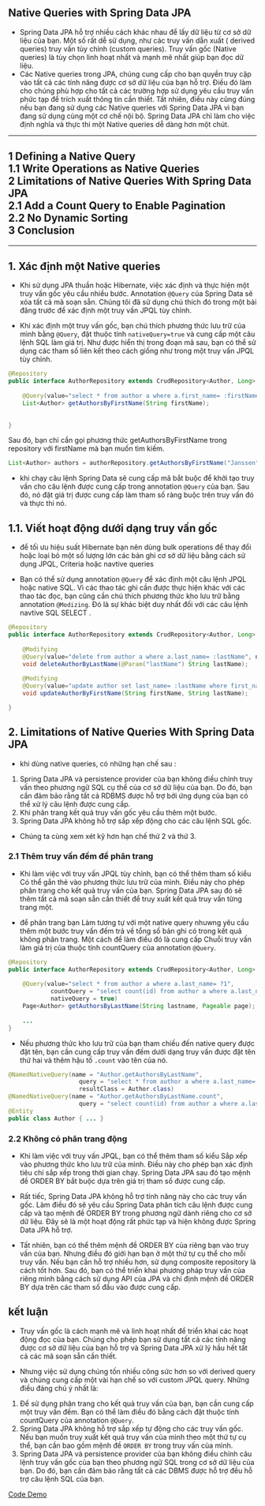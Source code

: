 ## Native Queries with Spring Data JPA
- Spring Data JPA hỗ trợ nhiều cách khác nhau để lấy dữ liệu từ cơ sở dữ liệu của bạn. Một số rất dễ sử dụng, như các truy vấn dẫn xuất ( derived queries) truy vấn tùy chỉnh (custom queries). Truy vấn gốc (Native queries) là tùy chọn linh hoạt nhất và mạnh mẽ nhất giúp bạn đọc dữ liệu.
- Các Native queries trong JPA, chúng cung cấp cho bạn quyền truy cập vào tất cả các tính năng được cơ sở dữ liệu của bạn hỗ trợ. Điều đó làm cho chúng phù hợp cho tất cả các trường hợp sử dụng yêu cầu truy vấn phức tạp để trích xuất thông tin cần thiết. Tất nhiên, điều này cũng đúng nếu bạn đang sử dụng các Native queries với Spring Data JPA vì bạn đang sử dụng cùng một cơ chế nội bộ. Spring Data JPA chỉ làm cho việc định nghĩa và thực thi một Native queries dễ dàng hơn một chút.
-------------------------------------------------------
1 Defining a Native Query   
1.1 Write Operations as Native Queries  
2 Limitations of Native Queries With Spring Data JPA  
2.1 Add a Count Query to Enable Pagination  
2.2 No Dynamic Sorting  
3 Conclusion  
--------------------------------------------------------
--------------------------------------------------------
## 1. Xác định một Native queries
- Khi sử dụng JPA thuần hoặc Hibernate, việc xác định và thực hiện một truy vấn gốc yêu cầu nhiều bước. Annotation  `@Query` của Spring Data sẽ xóa tất cả mã soạn sẵn. Chúng tôi đã sử dụng chú thích đó trong một bài đăng trước để xác định một truy vấn JPQL tùy chỉnh.

- Khi xác định một truy vấn gốc, bạn chú thích phương thức lưu trữ của mình bằng `@Query`, đặt thuộc tính `nativeQuery=true` và cung cấp một câu lệnh SQL làm giá trị. Như được hiển thị trong đoạn mã sau, bạn có thể sử dụng các tham số liên kết theo cách giống như trong một truy vấn JPQL tùy chỉnh.
```java
@Repository
public interface AuthorRepository extends CrudRepository<Author, Long>, PagingAndSortingRepository<Author, Long> {
 
    @Query(value="select * from author a where a.first_name= :firstName", nativeQuery=true)
    List<Author> getAuthorsByFirstName(String firstName);
 
 
}
```

Sau đó, bạn chỉ cần gọi phương thức getAuthorsByFirstName trong repository với firstName mà bạn muốn tìm kiếm.
```java
List<Author> authors = authorRepository.getAuthorsByFirstName("Janssen");

```
- khi chạy câu lệnh Spring Data sẽ cung cấp mã bắt buộc để khởi tạo truy vấn cho câu lệnh được cung cấp trong annotation `@Query` của bạn. Sau đó, nó đặt giá trị được cung cấp làm tham số ràng buộc trên truy vấn đó và thực thi nó.
## 1.1. Viết hoạt động dưới dạng truy vấn gốc

- để tối ưu hiệu suất Hibernate bạn nên dùng bulk operations để thay đổi hoặc loại bỏ một số lượng lớn các bản ghi cơ sở dữ liệu bằng cách sử dụng JPQL, Criteria hoặc navtive queries


- Bạn có thể sử dụng annotation `@Query` để xác định một câu lệnh JPQL hoặc native SQL. Vì các thao tác ghi cần được thực hiện khác với các thao tác đọc, bạn cũng cần chú thích phương thức kho lưu trữ bằng annotation `@Modizing`. Đó là sự khác biệt duy nhất đối với các câu lệnh navtive SQL SELECT .
```java
@Repository
public interface AuthorRepository extends CrudRepository<Author, Long>, PagingAndSortingRepository<Author, Long> {
 
    @Modifying
    @Query(value="delete from author a where a.last_name= :lastName", nativeQuery = true)
    void deleteAuthorByLastName(@Param("lastName") String lastName);
     
    @Modifying
    @Query(value="update author set last_name= :lastName where first_name = :firstName", nativeQuery=true)
    void updateAuthorByFirstName(String firstName, String lastName);

}
```

## 2. Limitations of Native Queries With Spring Data JPA
- khi dùng native queries, có những hạn chế sau :  
1. Spring Data JPA và persistence provider của bạn không điều chỉnh truy vấn theo phương ngữ SQL cụ thể của cơ sở dữ liệu của bạn. Do đó, bạn cần đảm bảo rằng tất cả RDBMS được hỗ trợ bởi ứng dụng của bạn có thể xử lý câu lệnh được cung cấp.
2. Khi phân trang kết quả truy vấn gốc yêu cầu thêm một bước.
3. Spring Data JPA không hỗ trợ sắp xếp động cho các câu lệnh SQL gốc.

- Chúng ta cùng xem xét kỹ hơn hạn chế thứ 2 và thứ 3.

### 2.1 Thêm truy vấn đếm để phân trang
- Khi làm việc với truy vấn JPQL tùy chỉnh, bạn có thể thêm tham số kiểu Có thể gắn thẻ vào phương thức lưu trữ của mình. Điều này cho phép phân trang cho kết quả truy vấn của bạn. Spring Data JPA sau đó sẽ thêm tất cả mã soạn sẵn cần thiết để truy xuất kết quả truy vấn từng trang một.

- để phân trang bạn Làm tương tự với một native query nhuwng yêu cầu thêm một bước truy vấn đếm trả về tổng số bản ghi có trong kết quả không phân trang. Một cách để làm điều đó là cung cấp Chuỗi truy vấn làm giá trị của thuộc tính countQuery của annotation `@Query`.

```java
@Repository
public interface AuthorRepository extends CrudRepository<Author, Long>, PagingAndSortingRepository<Author, Long> {
     
    @Query(value="select * from author a where a.last_name= ?1", 
            countQuery = "select count(id) from author a where a.last_name= ?1", 
            nativeQuery = true)
    Page<Author> getAuthorsByLastName(String lastname, Pageable page);
     
    ...
}
```

- Nếu phương thức kho lưu trữ của bạn tham chiếu đến native query được đặt tên, bạn cần cung cấp truy vấn đếm dưới dạng truy vấn được đặt tên thứ hai và thêm hậu tố `.count` vào tên của nó.
```java 
@NamedNativeQuery(name = "Author.getAuthorsByLastName", 
                    query = "select * from author a where a.last_name= ?1", 
                    resultClass = Author.class)
@NamedNativeQuery(name = "Author.getAuthorsByLastName.count", 
                    query = "select count(id) from author a where a.last_name= ?1")
@Entity
public class Author { ... }
```

### 2.2 Không có phân trang động
- Khi làm việc với truy vấn JPQL, bạn có thể thêm tham số kiểu Sắp xếp vào phương thức kho lưu trữ của mình. Điều này cho phép bạn xác định tiêu chí sắp xếp trong thời gian chạy. Spring Data JPA sau đó tạo mệnh đề ORDER BY bắt buộc dựa trên giá trị tham số được cung cấp.

- Rất tiếc, Spring Data JPA không hỗ trợ tính năng này cho các truy vấn gốc. Làm điều đó sẽ yêu cầu Spring Data phân tích câu lệnh được cung cấp và tạo mệnh đề ORDER BY trong phương ngữ dành riêng cho cơ sở dữ liệu. Đây sẽ là một hoạt động rất phức tạp và hiện không được Spring Data JPA hỗ trợ.

- Tất nhiên, bạn có thể thêm mệnh đề ORDER BY của riêng bạn vào truy vấn của bạn. Nhưng điều đó giới hạn bạn ở một thứ tự cụ thể cho mỗi truy vấn. Nếu bạn cần hỗ trợ nhiều hơn, sử dụng composite repository là cách tốt hơn. Sau đó, bạn có thể triển khai phương pháp truy vấn của riêng mình bằng cách sử dụng API của JPA và chỉ định mệnh đề ORDER BY dựa trên các tham số đầu vào được cung cấp.

##  kết luận
- Truy vấn gốc là cách mạnh mẽ và linh hoạt nhất để triển khai các hoạt động đọc của bạn. Chúng cho phép bạn sử dụng tất cả các tính năng được cơ sở dữ liệu của bạn hỗ trợ và Spring Data JPA xử lý hầu hết tất cả các mã soạn sẵn cần thiết.

- Nhưng việc sử dụng chúng tốn nhiều công sức hơn so với derived query và chúng cung cấp một vài hạn chế so với custom JPQL query. Những điều đáng chú ý nhất là:

1. Để sử dụng phân trang cho kết quả truy vấn của bạn, bạn cần cung cấp một truy vấn đếm. Bạn có thể làm điều đó bằng cách đặt thuộc tính countQuery của annotation `@Query`.
2. Spring Data JPA không hỗ trợ sắp xếp tự động cho các truy vấn gốc. Nếu bạn muốn truy xuất kết quả truy vấn của mình theo một thứ tự cụ thể, bạn cần bao gồm mệnh đề `ORDER BY` trong truy vấn của mình.
3. Spring Data JPA và persistence provider của bạn không điều chỉnh câu lệnh truy vấn gốc của bạn theo phương ngữ SQL trong cơ sở dữ liệu của bạn. Do đó, bạn cần đảm bảo rằng tất cả các DBMS được hỗ trợ đều hỗ trợ câu lệnh SQL của bạn.

[Code Demo](https://github.com/ThuHang14/Blogs/blob/main/blog1.md)
